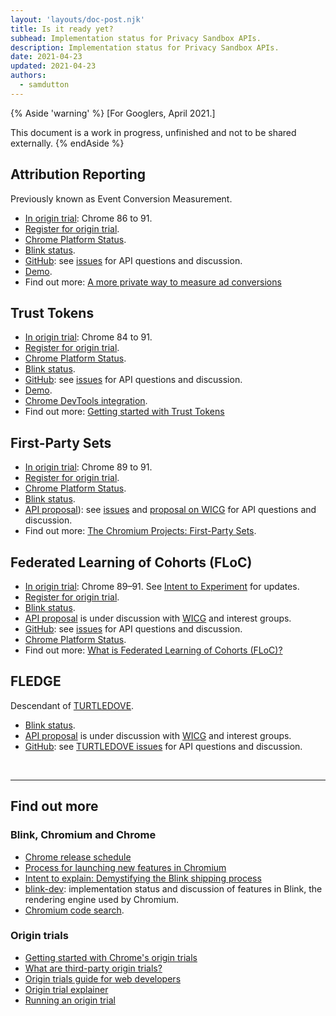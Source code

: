 ```yaml
---
layout: 'layouts/doc-post.njk'
title: Is it ready yet?
subhead: Implementation status for Privacy Sandbox APIs.
description: Implementation status for Privacy Sandbox APIs.
date: 2021-04-23
updated: 2021-04-23
authors:
  - samdutton
---
```



{% Aside 'warning' %}
[For Googlers, April 2021.]

This document is a work in progress, unfinished and not to be shared externally.
{% endAside %}


## Attribution Reporting
Previously known as Event Conversion Measurement.
* [In origin trial](https://web.dev/origin-trials/): Chrome 86 to 91. 
* [Register for origin trial](https://developer.chrome.com/origintrials/#/view_trial/3411476717733150721).
* [Chrome Platform Status](https://www.chromestatus.com/features/6412002824028160).
* [Blink status](https://groups.google.com/a/chromium.org/g/blink-dev/search?q=conversion%20measurement).
* [GitHub](https://github.com/WICG/conversion-measurement-api/): see 
[issues](https://github.com/WICG/conversion-measurement-api/issues) for API questions and discussion.
* [Demo](https://goo.gle/demo-event-level-conversion-measurement-api).
* Find out more: [A more private way to measure ad conversions](https://web.dev/conversion-measurement)

## Trust Tokens
* [In origin trial](https://web.dev/origin-trials/): Chrome 84 to 91. 
* [Register for origin trial](https://developer.chrome.com/origintrials/#/view_trial/2479231594867458049).
* [Chrome Platform Status](https://www.chromestatus.com/feature/5078049450098688).
* [Blink status](https://groups.google.com/a/chromium.org/g/blink-dev/search?q=trust%tokens).
* [GitHub](https://github.com/WICG/trust-token-api): see 
[issues](https://github.com/WICG/trust-token-api/issues) for API questions and discussion.
* [Demo](https://trust-token-demo.glitch.me/).
* [Chrome DevTools integration](https://developers.google.com/web/updates/2021/01/devtools?utm_source=devtools#trust-token).
* Find out more: [Getting started with Trust Tokens](https://web.dev/trust-tokens/)

## First-Party Sets
* [In origin trial](https://web.dev/origin-trials/): Chrome 89 to 91. 
* [Register for origin trial](https://developer.chrome.com/origintrials/#/view_trial/988540118207823873).
* [Chrome Platform Status](https://chromestatus.com/feature/5640066519007232).
* [Blink status](https://groups.google.com/a/chromium.org/g/blink-dev/search?q=first-party%20sets).
* [API proposal](https://github.com/privacycg/first-party-sets)): see [issues](hhttps://github.com/privacycg/first-party-sets/issues) and [proposal on WICG](https://discourse.wicg.io/t/proposal-first-party-sets/3331) for API questions and discussion.
* Find out more: [The Chromium Projects: First-Party Sets](https://www.chromium.org/updates/first-party-sets).  

## Federated Learning of Cohorts (FLoC)
* [In origin trial](https://web.dev/origin-trials): Chrome 89–91. See [Intent to Experiment](https://groups.google.com/a/chromium.org/g/blink-dev/c/MmijXrmwrJs) for updates.
* [Register for origin trial](https://developer.chrome.com/origintrials/#/view_trial/213920982300098561).
* [Blink status](https://groups.google.com/a/chromium.org/g/blink-dev/search?q=floc).
* [API proposal](https://github.com/WICG/floc) is under discussion with 
[WICG](https://www.w3.org/community/wicg/) and interest groups.
* [GitHub](https://github.com/WICG/floc): see [issues](https://github.com/WICG/floc/issues) for 
API questions and discussion.
* [Chrome Platform Status](https://www.chromestatus.com/features/5710139774468096).
* Find out more: [What is Federated Learning of Cohorts (FLoC)?](https://web.dev/floc/)

## FLEDGE
Descendant of [TURTLEDOVE](https://github.com/WICG/turtledove).
* [Blink status](https://groups.google.com/a/chromium.org/g/blink-dev/search?q=fledge).
* [API proposal](https://github.com/WICG/turtledove/blob/master/FLEDGE.md) is under discussion with 
[WICG](https://www.w3.org/community/wicg/) and interest groups.
* [GitHub](https://github.com/WICG/turtledove/blob/master/FLEDGE.md): see [TURTLEDOVE issues](https://github.com/WICG/turtledove/issues) for API questions and discussion.

<br>

___


## Find out more

### Blink, Chromium and Chrome

* [Chrome release schedule](https://www.chromestatus.com/features/schedule)
* [Process for launching new features in Chromium](https://www.chromium.org/blink/launching-features)
* [Intent to explain: Demystifying the Blink shipping process](https://www.youtube.com/watch?time_continue=291&v=y3EZx_b-7tk)
* [blink-dev](https://groups.google.com/a/chromium.org/g/blink-dev/): implementation status and 
discussion of features in Blink, the rendering engine used by Chromium. 
* [Chromium code search](https://source.chromium.org/).

### Origin trials
* [Getting started with Chrome's origin trials](https://web.dev/origin-trials/)
* [What are third-party origin trials?](https://web.dev/third-party-origin-trials)
* [Origin trials guide for web developers](https://github.com/GoogleChrome/OriginTrials/blob/gh-pages/developer-guide.md)
* [Origin trial explainer](https://github.com/GoogleChrome/OriginTrials/blob/gh-pages/explainer.md)
* [Running an origin trial](https://www.chromium.org/blink/origin-trials/running-an-origin-trial)
